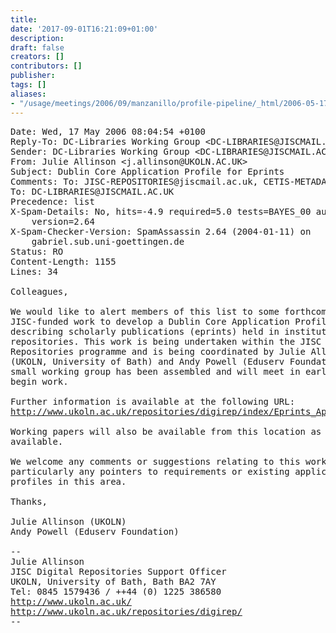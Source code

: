 ```yaml
---
title: 
date: '2017-09-01T16:21:09+01:00'
description: 
draft: false
creators: []
contributors: []
publisher: 
tags: []
aliases:
- "/usage/meetings/2006/09/manzanillo/profile-pipeline/_html/2006-05-17.jisc-profile.html"
---
```


<pre>
Date: Wed, 17 May 2006 08:04:54 +0100
Reply-To: DC-Libraries Working Group &lt;DC-LIBRARIES@JISCMAIL.AC.UK&gt;
Sender: DC-Libraries Working Group &lt;DC-LIBRARIES@JISCMAIL.AC.UK&gt;
From: Julie Allinson &lt;j.allinson@UKOLN.AC.UK&gt;
Subject: Dublin Core Application Profile for Eprints
Comments: To: JISC-REPOSITORIES@jiscmail.ac.uk, CETIS-METADATA@jiscmail.ac.uk
To: DC-LIBRARIES@JISCMAIL.AC.UK
Precedence: list
X-Spam-Details: No, hits=-4.9 required=5.0 tests=BAYES_00 autolearn=ham 
	version=2.64
X-Spam-Checker-Version: SpamAssassin 2.64 (2004-01-11) on 
	gabriel.sub.uni-goettingen.de
Status: RO
Content-Length: 1155
Lines: 34

Colleagues,

We would like to alert members of this list to some forthcoming 
JISC-funded work to develop a Dublin Core Application Profile for 
describing scholarly publications (eprints) held in institutional 
repositories. This work is being undertaken within the JISC Digital 
Repositories programme and is being coordinated by Julie Allinson 
(UKOLN, University of Bath) and Andy Powell (Eduserv Foundation). A 
small working group has been assembled and will meet in early June to 
begin work.

Further information is available at the following URL:
<a href="http://www.ukoln.ac.uk/repositories/digirep/index/Eprints_Application_Profile">http://www.ukoln.ac.uk/repositories/digirep/index/Eprints_Application_Profile</a>

Working papers will also be available from this location as they become 
available.

We welcome any comments or suggestions relating to this work, 
particularly any pointers to requirements or existing application 
profiles in this area.

Thanks,

Julie Allinson (UKOLN)
Andy Powell (Eduserv Foundation)

-- 
Julie Allinson
JISC Digital Repositories Support Officer
UKOLN, University of Bath, Bath BA2 7AY
Tel: 0845 1579436 / ++44 (0) 1225 386580
<a href="http://www.ukoln.ac.uk/">http://www.ukoln.ac.uk/</a>
<a href="http://www.ukoln.ac.uk/repositories/digirep/">http://www.ukoln.ac.uk/repositories/digirep/</a>
--

</pre>
